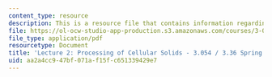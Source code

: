 ```yaml
---
content_type: resource
description: This is a resource file that contains information regarding lecture 2.
file: https://ol-ocw-studio-app-production.s3.amazonaws.com/courses/3-054-cellular-solids-structure-properties-and-applications-spring-2015/aa2a4cc947bf071af15fc651339429e7_MIT3_054S15_L2_Proc.pdf
file_type: application/pdf
resourcetype: Document
title: 'Lecture 2: Processing of Cellular Solids - 3.054 / 3.36 Spring 2015'
uid: aa2a4cc9-47bf-071a-f15f-c651339429e7
---
```

